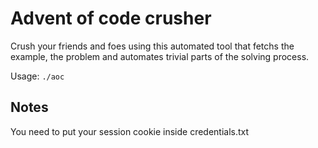 # Advent of code crusher

Crush your friends and foes using this automated tool
that fetchs the example, the problem and
automates trivial parts of the solving process.

Usage: `./aoc`



## Notes

You need to put your session cookie inside credentials.txt